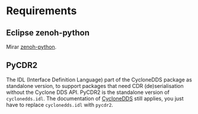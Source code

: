 # Requirements

## Eclipse zenoh-python
Mirar [zenoh-python](https://github.com/izaballa/SDV/tree/main/Zenoh-Architecture/Operator/zenoh-subscriber#readme).

## PyCDR2
The IDL (Interface Definition Language) part of the CycloneDDS package as standalone version, to support packages that need CDR (de)serialisation without the Cyclone DDS API.
PyCDR2 is the standalone version of ```cyclonedds.idl```. The documentation of [CycloneDDS](https://cyclonedds.io/docs/cyclonedds-python/latest/idl.html) still applies, you just have to replace ```cyclonedds.idl``` with ```pycdr2```.
